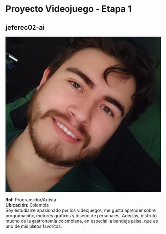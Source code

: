 # Proyecto Videojuego - Etapa 1

## jeferec02-ai
![Foto](yo.jpg) 

**Rol:** Programador/Artista  
**Ubicación:** Colombia  
Soy estudiante apasionado por los videojuegos, me gusta aprender sobre programación, motores gráficos y diseño de personajes. Además, disfruto mucho de la gastronomía colombiana, en especial la bandeja paisa, que es uno de mis platos favoritos.